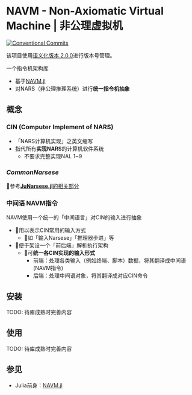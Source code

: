 # NAVM - Non-Axiomatic Virtual Machine | 非公理虚拟机

[![Conventional Commits](https://img.shields.io/badge/Conventional%20Commits-1.0.0-%23FE5196?logo=conventionalcommits&logoColor=white)](https://conventionalcommits.org)

该项目使用[语义化版本 2.0.0](https://semver.org/)进行版本号管理。

一个指令机架构库

- 基于[NAVM.jl](https://github.com/ARCJ137442/NAVM.jl)
- 对NARS（非公理推理系统）进行**统一指令机抽象**

## 概念

### CIN (Computer Implement of NARS)

- 「NARS计算机实现」之英文缩写
- 指代所有**实现NARS**的计算机软件系统
  - 不要求完整实现NAL 1~9

### ***CommonNarsese***

🔗参考[**JuNarsese.jl**的相关部分](https://github.com/ARCJ137442/JuNarsese.jl?tab=readme-ov-file#commonnarsese)

### 中间语 NAVM指令

NAVM使用一个统一的「中间语言」对CIN的输入进行抽象

- 🎯用以表示CIN常用的输入方式
  - 📄如「输入Narsese」「推理器步进」等
- 🎯便于架设一个「前后端」解析执行架构
  - 📌可**统一各CIN实现的输入形式**
    - 前端：处理各类输入（例如终端、脚本）数据，将其翻译成中间语(NAVM指令)
    - 后端：处理中间语对象，将其翻译成对应CIN命令

## 安装

TODO: 待库成熟时完善内容

## 使用

TODO: 待库成熟时完善内容

## 参见

- Julia前身：[NAVM.jl](https://github.com/ARCJ137442/NAVM.jl)
